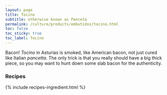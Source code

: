 ```yaml
---
layout: page
title: Tocino
subtitle: otherwise known as Panceta
permalink: /culture/products/embutidos/tocino.html
toc: false
toc_sticky: true
toc_label: Tocino
---
```

Bacon! _Tocino_ in Asturias is smoked, like American bacon, not just cured like Italian _pancetta_. The only trick is that you really should have a big thick piece, so you may want to hunt down some slab bacon for the authenticity.

### Recipes

{% include recipes-ingredient.html %}